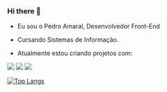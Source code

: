 ### Hi there 👋

- Eu sou o Pedro Amaral, Desenvolvedor Front-End

- Cursando Sistemas de Informação.

- Atualmente estou criando projetos com:

<img src="https://img.shields.io/badge/HTML5-E34F26?style=for-the-badge&logo=html5&logoColor=white"> <img src="https://img.shields.io/badge/CSS3-1572B6?style=for-the-badge&logo=css3&logoColor=white"> <img src="https://img.shields.io/badge/JavaScript-F7DF1E?style=for-the-badge&logo=javascript&logoColor=black"> 

[![Top Langs](https://github-readme-stats.vercel.app/api/top-langs/?username=pedroamaral01&layout=compact)](https://github.com/anuraghazra/github-readme-stats)
